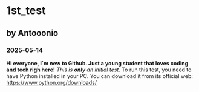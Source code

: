 # 1st_test

## by Antooonio
### 2025-05-14

**Hi everyone, I´m new to Github. Just a young student that loves coding and tech righ here!**
_This is **only** an initial test._ 
To run this test, you need to have Python installed in your PC. You can download it from its official web: https://www.python.org/downloads/


